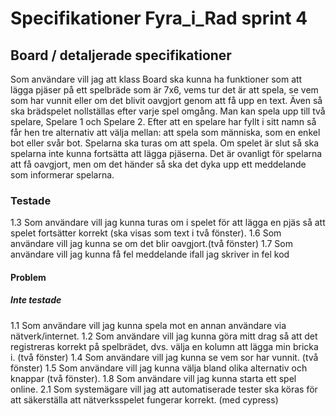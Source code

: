# Specifikationer Fyra_i_Rad sprint 4


## Board / detaljerade specifikationer
Som användare vill jag att klass Board ska kunna ha funktioner som att lägga pjäser på ett spelbräde som är 7x6, vems tur det är att spela, se vem som har vunnit eller om det blivit oavgjort genom att få upp en text. Även så ska brädspelet nollställas efter varje spel omgång.
Man kan spela upp till två spelare, Spelare 1 och Spelare 2. Efter att en spelare har fyllt i sitt namn så får hen tre alternativ att välja mellan: att spela som människa, som en enkel bot eller svår bot. 
Spelarna ska turas om att spela. Om spelet är slut så ska spelarna inte kunna fortsätta att lägga pjäserna.
Det är ovanligt för spelarna att få oavgjort, men om det händer så ska det dyka upp ett meddelande som informerar spelarna.


### Testade
1.3 Som användare vill jag kunna turas om i spelet för att lägga en pjäs så att spelet fortsätter korrekt (ska visas som text i två fönster).
1.6 Som användare vill jag kunna se om det blir oavgjort.(två fönster)
1.7 Som användare vill jag kunna få fel meddelande ifall jag skriver in fel kod


#### Problem

 

##### Inte testade
1.1 Som användare vill jag kunna spela mot en annan användare via nätverk/internet.
1.2 Som användare vill jag kunna göra mitt drag så att det registreras korrekt på spelbrädet, dvs. välja en kolumn att lägga min bricka i. (två fönster)
1.4 Som användare vill jag kunna se vem sor har vunnit. (två fönster)
1.5 Som användare vill jag kunna välja bland olika alternativ och knappar (två fönster).
1.8 Som användare vill jag kunna starta ett spel online.
2.1 Som systemägare vill jag att automatiserade tester ska köras för att säkerställa att nätverksspelet fungerar korrekt. (med cypress)
